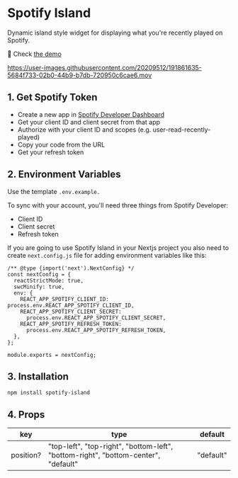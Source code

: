 # Spotify Island

Dynamic island style widget for displaying what you're recently played on Spotify.

:rocket: Check [the demo](https://spotify-island.vercel.app/)

https://user-images.githubusercontent.com/20209512/191861635-5684f733-02b0-44b9-b7db-720950c6cae6.mov

## 1. Get Spotify Token

- Create a new app in [Spotify Developer Dashboard](https://developer.spotify.com/dashboard/)
- Get your client ID and client secret from that app
- Authorize with your client ID and scopes (e.g. user-read-recently-played)
- Copy your code from the URL
- Get your refresh token

## 2. Environment Variables

Use the template `.env.example.`

To sync with your account, you'll need three things from Spotify Developer:

- Client ID
- Client secret
- Refresh token

If you are going to use Spotify Island in your Nextjs project you also need to create `next.config.js` file for adding environment variables like this:

```
/** @type {import('next').NextConfig} */
const nextConfig = {
  reactStrictMode: true,
  swcMinify: true,
  env: {
    REACT_APP_SPOTIFY_CLIENT_ID: process.env.REACT_APP_SPOTIFY_CLIENT_ID,
    REACT_APP_SPOTIFY_CLIENT_SECRET:
      process.env.REACT_APP_SPOTIFY_CLIENT_SECRET,
    REACT_APP_SPOTIFY_REFRESH_TOKEN:
      process.env.REACT_APP_SPOTIFY_REFRESH_TOKEN,
  },
};

module.exports = nextConfig;
```

## 3. Installation

`npm install spotify-island`

## 4. Props

| key       | type                                                                               | default   |
|-----------|------------------------------------------------------------------------------------|-----------|
| position? | "top-left", "top-right", "bottom-left", "bottom-right", "bottom-center", "default" | "default" |